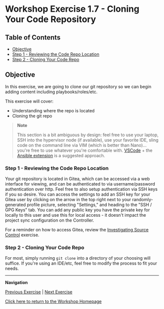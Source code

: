 # Workshop Exercise 1.7 - Cloning Your Code Repository

## Table of Contents

* [Objective](#objective)
* [Step 1 - Reviewing the Code Repo Location](#step-1---reviewing-the-code-repo-location)
* [Step 2 - Cloning Your Code Repo](#step-2---cloning-your-code-repo)

## Objective

In this exercise, we are going to clone our git repository so we can begin adding content including playbooks/roles/etc.

This exercise will cover:

* Understanding where the repo is located
* Cloning the git repo

> **Note**
>
> This section is a bit ambiguous by design: feel free to use your laptop, SSH into the hypervisor node (if available), use your favorite IDE, sling code on the command line via VIM (which is better than Nano)... you're free to use whatever you're comfortable with. [VSCode](https://code.visualstudio.com/docs/setup/linux) + the [Ansible extension](https://marketplace.visualstudio.com/items?itemName=redhat.ansible) is a suggested approach.

### Step 1 - Reviewing the Code Repo Location

Your git repository is located in Gitea, which can be accessed via a web interface for viewing, and can be authenticated to via username/password authentication over http. Feel free to also setup authentication via SSH keys if you so desire. You can access the settings to add an SSH key for your Gitea user by clicking on the arrow in the top right next to your randomly-generated profile picture, selecting "Settings," and heading to the "SSH / GPG Keys" tab. You can add any public key you have the private key for locally to this user and use this for local access - it doesn't impact the project sync configuration on the Controller.

For a reminder on how to access Gitea, review  the [Investigating Source Control](../1.3-source-control-intro) exercise.

### Step 2 - Cloning Your Code Repo

For most, simply running `git clone` into a directory of your choosing will suffice. If you're using an IDE/etc, feel free to modify the process to fit your needs.

---
**Navigation**

[Previous Exercise](../1.6-network-info) | [Next Exercise](../1.8-image-builder-intro)

[Click here to return to the Workshop Homepage](../README.md)
